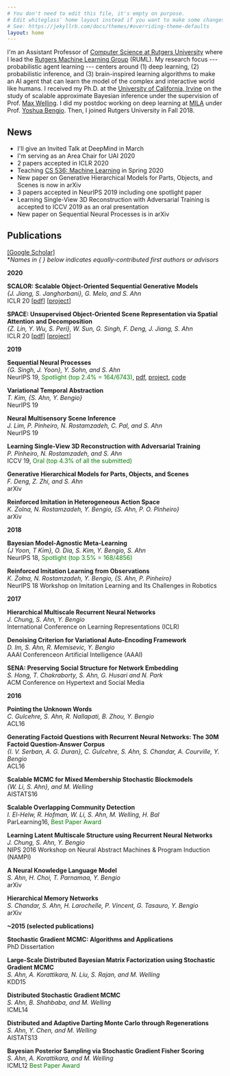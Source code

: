 ```yaml
---
# You don't need to edit this file, it's empty on purpose.
# Edit whiteglass' home layout instead if you want to make some changes.
# See: https://jekyllrb.com/docs/themes/#overriding-theme-defaults
layout: home
---
```



<!--
<div class="post-home-wrapper">
<div class="post-with-reference-column-right">
<figure>
  <img src="/assets/img/profile_pic.JPG">
</figure>
</div>
<div class="post-with-reference-column-left">
<h1> Sungjin Ahn </h1>
<p>
I am a PhD student in Computer Science at <a href="https://www.umontreal.ca/">Université de Montréal</a>, <a href="http://www.ligum.umontreal.ca/">LIGUM</a>, my research supervisor is <a href="http://www-labs.iro.umontreal.ca/~bmpix/">Mikhail Bessmeltsev</a>.</p>
<p>
I am working on geometry processing for sketching and 3D shape recovering, tackling it with both analytical methods and novel machine learning approaches.
</p>
[<a href="https://github.com/ivanpuhachov/">github</a>] [<a href="https://www.linkedin.com/in/ivan-puhachov/">Linkedin</a>] [<a href="https://twitter.com/ivanpuhachov">Twitter</a>]
</div>
</div>
-->



<!--## Sungjin Ahn-->

I'm an Assistant Professor of [Computer Science at Rutgers University](https://cs.rutgers.edu) where I lead the [Rutgers Machine Learning Group](./members/) (RUML). My research focus --- probabilistic agent learning --- centers around (1) deep learning, (2) probabilistic inference, and (3) brain-inspired learning algorithms to make an AI agent that can learn the model of the complex and interactive world like humans. I received my Ph.D. at the [University of California, Irvine](uci.edu) on the study of scalable approximate Bayesian inference under the supervision of Prof. [Max Welling](https://staff.fnwi.uva.nl/m.welling/). I did my postdoc working on deep learning at [MILA](https://mila.quebec/en/) under Prof. [Yoshua Bengio](https://yoshuabengio.org/). Then, I joined Rutgers University in Fall 2018.

## **News**
- I'll give an Invited Talk at DeepMind in March
- I'm serving as an Area Chair for UAI 2020
- 2 papers accepted in ICLR 2020
- Teaching [CS 536: Machine Learning](https://hackmd.io/@Tn97A1U0QG6gBtFPXRh4oQ/B1sZLO55r) in Spring 2020
- New paper on Generative Hierarchical Models for Parts, Objects, and Scenes is now in arXiv
- 3 papers accepted in NeurIPS 2019 including one spotlight paper
- Learning Single-View 3D Reconstruction with Adversarial Training is accepted to ICCV 2019 as an oral presentation
- New paper on Sequential Neural Processes is in arXiv

<!--
### Research Focus

- Probabilistic Generative Models
-->

## **Publications** 
[[Google Scholar]](https://scholar.google.com/citations?user=nfHyDeUAAAAJ&hl)  
**Names in { } below indicates equally-contributed first authors or advisors*


**2020**

**SCALOR: Scalable Object-Oriented Sequential Generative Models**   
*{J. Jiang, S. Janghorbani}, G. Melo, and S. Ahn*  
ICLR 20 [[pdf](https://arxiv.org/pdf/1910.02384.pdf)] [[project](https://sites.google.com/view/scalor/home)]  

**SPACE: Unsupervised Object-Oriented Scene Representation via Spatial Attention and Decomposition**    
*{Z. Lin, Y. Wu, S. Peri}, W. Sun, G. Singh, F. Deng, J. Jiang, S. Ahn*  
ICLR 20 [[pdf](https://openreview.net/pdf?id=rkl03ySYDH)] [[project](https://sites.google.com/view/space-project-page)]


**2019**

**Sequential Neural Processes**   
*{G. Singh, J. Yoon}, Y. Sohn, and S. Ahn*  
NeurIPS 19, <span style="color:green">Spotlight (top 2.4% = 164/6743)</span>, [pdf](https://arxiv.org/pdf/1906.10264.pdf), [project](https://sites.google.com/view/sequential-neural-processes), [code](https://github.com/singhgautam/snp)

**Variational Temporal Abstraction**  
*T. Kim, {S. Ahn, Y. Bengio}*  
NeurIPS 19

**Neural Multisensory Scene Inference**  
*J. Lim, P. Pinheiro, N. Rostamzadeh, C. Pal, and S. Ahn*  
NeurIPS 19

**Learning Single-View 3D Reconstruction with Adversarial Training**   
*P. Pinheiro, N. Rostamzadeh, and S. Ahn*  
ICCV 19, <span style="color:green">Oral (top 4.3% of all the submitted)</span>

**Generative Hierarchical Models for Parts, Objects, and Scenes**  
*F. Deng, Z. Zhi, and S. Ahn*  
arXiv

**Reinforced Imitation in Heterogeneous Action Space**  
*K. Zolna, N. Rostamzadeh, Y. Bengio, {S. Ahn, P. O. Pinheiro}*  
arXiv

**2018**

**Bayesian Model-Agnostic Meta-Learning**  
*{J Yoon, T Kim}, O. Dia, S. Kim, Y. Bengio, S. Ahn*  
NeurIPS 18, <span style="color:green">Spotlight (top 3.5% = 168/4856)</span>


**Reinforced Imitation Learning from Observations**  
*K. Żołna, N. Rostamzadeh, Y. Bengio, {S. Ahn, P. Pinheiro}*  
NeurIPS 18 Workshop on Imitation Learning and Its Challenges in Robotics


**2017**

**Hierarchical Multiscale Recurrent Neural Networks**  
*J. Chung, S. Ahn, Y. Bengio*  
International Conference on Learning Representations (ICLR)

**Denoising Criterion for Variational Auto-Encoding Framework**  
*D. Im, S. Ahn, R. Memisevic, Y. Bengio*  
AAAI Conferenceon Artificial Intelligence (AAAI)

**SENA: Preserving Social Structure for Network Embedding**  
*S. Hong, T. Chakraborty, S. Ahn, G. Husari and N. Park*  
ACM Conference on Hypertext and Social Media

**2016**

**Pointing the Unknown Words**  
*C. Gulcehre, S. Ahn, R. Nallapati, B. Zhou, Y. Bengio*  
ACL16

**Generating Factoid Questions with Recurrent Neural Networks: The 30M Factoid Question-Answer Corpus**  
*{I. V. Serban, A. G. Duran}, C. Gulcehre, S. Ahn, S. Chandar, A. Courville, Y. Bengio*  
ACL16

**Scalable MCMC for Mixed Membership Stochastic Blockmodels**  
*{W. Li, S. Ahn}, and M. Welling*   
AISTATS16


**Scalable Overlapping Community Detection**   
*I. El-Helw, R. Hofman, W. Li, S. Ahn, M. Welling, H. Bal*       
ParLearning16, <span style="color:green">Best Paper Award</span>

**Learning Latent Multiscale Structure using Recurrent Neural Networks**  
*J. Chung, S. Ahn, Y. Bengio*  
NIPS 2016 Workshop on Neural Abstract Machines & Program Induction (NAMPI)


**A Neural Knowledge Language Model**  
*S. Ahn, H. Choi, T. Parnamaa, Y. Bengio*   
arXiv

**Hierarchical Memory Networks**  
*S. Chandar, S. Ahn, H. Larochelle, P. Vincent, G. Tasauro, Y. Bengio*    
arXiv

**~2015 (selected publications)**

**Stochastic Gradient MCMC: Algorithms and Applications**  
PhD Dissertation

**Large-Scale Distributed Bayesian Matrix Factorization using Stochastic Gradient MCMC**  
*S. Ahn, A. Korattikara, N. Liu, S. Rajan, and M. Welling*  
KDD15

**Distributed Stochastic Gradient MCMC**  
*S. Ahn, B. Shahbaba, and M. Welling*  
ICML14

**Distributed and Adaptive Darting Monte Carlo through Regenerations**  
*S. Ahn, Y. Chen, and M. Welling*  
AISTATS13

**Bayesian Posterior Sampling via Stochastic Gradient Fisher Scoring**  
*S. Ahn, A. Korattikara, and M. Welling*  
ICML12 <span style="color:green">Best Paper Award</span>
